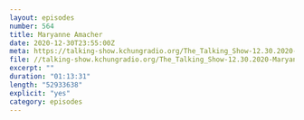 ```yaml
---
layout: episodes
number: 564
title: Maryanne Amacher
date: 2020-12-30T23:55:00Z
meta: https://talking-show.kchungradio.org/The_Talking_Show-12.30.2020-Maryanne_Amacher.mp3
file: //talking-show.kchungradio.org/The_Talking_Show-12.30.2020-Maryanne_Amacher.mp3
excerpt: ""
duration: "01:13:31"
length: "52933638"
explicit: "yes"
category: episodes
---
```


